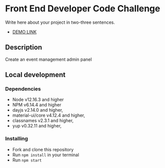 # Front End Developer Code Challenge

Write here about your project in two-three sentences.
- [DEMO LINK](https://sekam0.github.io/BatesWebTechTestTask/)

## Description
Create an event management admin panel

## Local development

### Dependencies
* Node v12.16.3 and higher
* NPM v6.14.4 and higher
* dayjs v2.14.0 and higher,
* material-ui/core v4.12.4 and higher,
* classnames v2.3.1 and higher,
* yup v0.32.11 and higher,
### Installing
* Fork and clone this repository
* Run `npm install` in your terminal
* Run `npm start`

